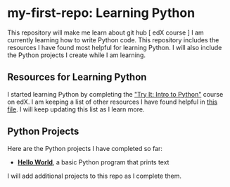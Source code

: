 # my-first-repo: Learning Python
This repository will make me learn about git hub [ edX course ] 
I am currently learning how to write Python code. This repository includes the resources I have found most helpful for learning Python. I will also include the Python projects I create while I am learning.
## Resources for Learning Python
I started learning Python by completing the ["Try It: Intro to Python"](https://www.edx.org/course/intro-python) course on edX. I am keeping a list of other resources I have found helpful in [this file](my-first-repo/python_coding_resources.md). I will keep updating this list as I learn more.
## Python Projects
Here are the Python projects I have completed so far:

* **[Hello World](my-first-repo/hello_world)**, a basic Python program that prints text

I will add additional projects to this repo as I complete them.

